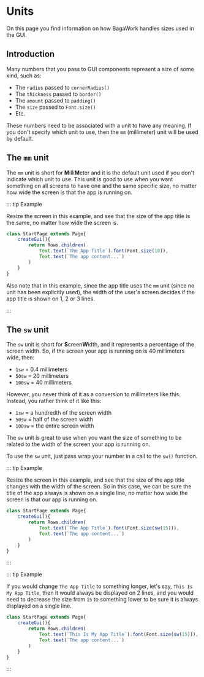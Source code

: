 <script>
	import ViewApp from '$lib/ViewApp.svelte'
</script>

# Units
On this page you find information on how BagaWork handles sizes used in the GUI.




## Introduction
Many numbers that you pass to GUI components represent a size of some kind, such as:

* The `radius` passed to `cornerRadius()`
* The `thickness` passed to `border()`
* The `amount` passed to `padding()`
* The `size` passed to `Font.size()`
* Etc.

These numbers need to be associated with a unit to have any meaning. If you don't specify which unit to use, then the `mm` (millimeter) unit will be used by default.




## The `mm` unit
The `mm` unit is short for **M**illi**M**eter and it is the default unit used if you don't indicate which unit to use. This unit is good to use when you want something on all screens to have one and the same specific size, no matter how wide the screen is that the app is running on.

::: tip Example

Resize the screen in this example, and see that the size of the app title is the same, no matter how wide the screen is.

```js baga-show-editor-code
class StartPage extends Page{
	createGui(){
		return Rows.children(
			Text.text(`The App Title`).font(Font.size(10)),
			Text.text(`The app content...`)
		)
	}
}
```

Also note that in this example, since the app title uses the `mm` unit (since no unit has been explicitly used), the width of the user's screen decides if the app title is shown on 1, 2 or 3 lines.

:::


## The `sw` unit
The `sw` unit is short for **S**creen**W**idth, and it represents a percentage of the screen width. So, if the screen your app is running on is 40 millimeters wide, then:

* `1sw` = 0.4 millimeters
* `50sw` = 20 millimeters
* `100sw` = 40 millimeters

However, you never think of it as a conversion to millimeters like this. Instead, you rather think of it like this:

* `1sw` = a hundredth of the screen width
* `50sw` = half of the screen width
* `100sw` = the entire screen width

The `sw` unit is great to use when you want the size of something to be related to the width of the screen your app is running on.

To use the `sw` unit, just pass wrap your number in a call to the `sw()` function.

::: tip Example

Resize the screen in this example, and see that the size of the app title changes with the width of the screen. So in this case, we can be sure the title of the app always is shown on a single line, no matter how wide the screen is that our app is running on.

```js baga-show-editor-code
class StartPage extends Page{
	createGui(){
		return Rows.children(
			Text.text(`The App Title`).font(Font.size(sw(15))),
			Text.text(`The app content...`)
		)
	}
}
```

:::

::: tip Example

If you would change `The App Title` to something longer, let's say, `This Is My App Title`, then it would always be displayed on 2 lines, and you would need to decrease the size from `15` to something lower to be sure it is always displayed on a single line.

```js baga-show-editor-code
class StartPage extends Page{
	createGui(){
		return Rows.children(
			Text.text(`This Is My App Title`).font(Font.size(sw(15))),
			Text.text(`The app content...`)
		)
	}
}
```

:::